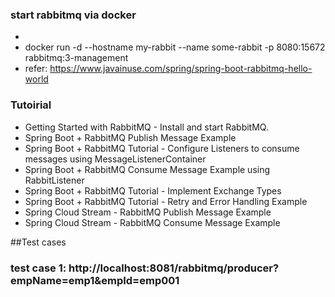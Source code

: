 ### start rabbitmq via docker
* 
* docker run -d --hostname my-rabbit --name some-rabbit -p 8080:15672 rabbitmq:3-management
* refer: https://www.javainuse.com/spring/spring-boot-rabbitmq-hello-world

### Tutoirial
* Getting Started with RabbitMQ - Install and start RabbitMQ.
* Spring Boot + RabbitMQ Publish Message Example
* Spring Boot + RabbitMQ Tutorial - Configure Listeners to consume messages using MessageListenerContainer
* Spring Boot + RabbitMQ Consume Message Example using RabbitListener
* Spring Boot + RabbitMQ Tutorial - Implement Exchange Types
* Spring Boot + RabbitMQ Tutorial - Retry and Error Handling Example
* Spring Cloud Stream - RabbitMQ Publish Message Example
* Spring Cloud Stream - RabbitMQ Consume Message Example


##Test cases

### test case 1: http://localhost:8081/rabbitmq/producer?empName=emp1&empId=emp001
	